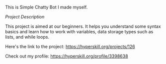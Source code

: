 This is Simple Chatty Bot I made myself.

*Project Description*

This project is aimed at our beginners. It helps you understand some syntax basics and learn how to work with variables, data storage types such as lists, and while loops.

Here's the link to the project: https://hyperskill.org/projects/126

Check out my profile: https://hyperskill.org/profile/3398638